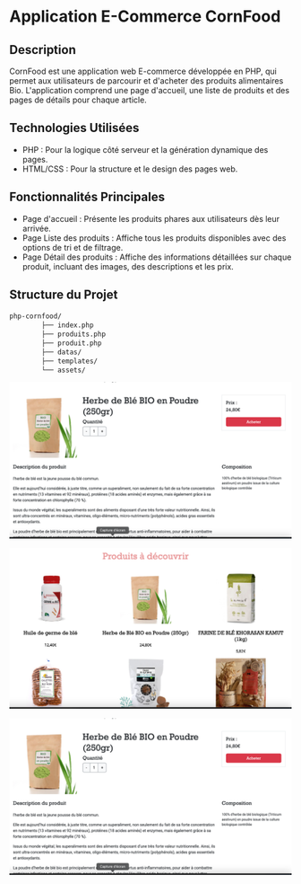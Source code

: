 # Application E-Commerce CornFood 

## Description
CornFood est une application web E-commerce développée en PHP, qui permet aux utilisateurs de parcourir et d'acheter des produits alimentaires Bio. L'application comprend une page d'accueil, une liste de produits et des pages de détails pour chaque article.

## Technologies Utilisées
- PHP : Pour la logique côté serveur et la génération dynamique des pages.
- HTML/CSS : Pour la structure et le design des pages web.


## Fonctionnalités Principales
- Page d'accueil : Présente les produits phares aux utilisateurs dès leur arrivée.
- Page Liste des produits : Affiche tous les produits disponibles avec des options de tri et de filtrage.
- Page Détail des produits : Affiche des informations détaillées sur chaque produit, incluant des images, des descriptions et les prix.


## Structure du Projet
```
php-cornfood/
        ├── index.php
        ├── produits.php
        ├── produit.php
        ├── datas/
        ├── templates/
        └── assets/
```
<img alt="capture animé " src="assets/snap/productdetails.png"> </img>

<img alt="capture écran page produits" src="assets/snap/productlist.png"> </img>

<img alt="capture écran produits details" src="assets/snap/productdetails.png"> </img>
